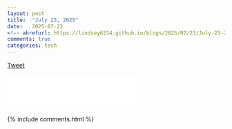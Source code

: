 ```yaml
---
layout: post
title:  "July 23, 2025"
date:   2025-07-23
<!-- ahrefurl: https://lindsey6214.github.io/blogs/2025/07/23/July-23-2025.html -->
comments: true
categories: tech
---
```


<div class="g-plus" data-action="share" data-href="https://lindsey6214.github.io/blogs/tech/2025/07/20/2025-07-23.html"></div>

<a href="https://twitter.com/share" class="twitter-share-button" data-url="https://lindsey6214.github.io/blogs/tech/2025/07/20/2025-07-23.html" data-via="lindsey6214" data-size="large" data-hashtags="TheConquestOfWhy,Tech,Data">Tweet</a>
<script>!function(d,s,id){var js,fjs=d.getElementsByTagName(s)[0],p=/^http:/.test(d.location)?'http':'https';if(!d.getElementById(id)){js=d.createElement(s);js.id=id;js.src=p+'://platform.twitter.com/widgets.js';fjs.parentNode.insertBefore(js,fjs);}}(document, 'script', 'twitter-wjs');</script>

<iframe src="//www.facebook.com/plugins/like.php?href=https%3A//lindsey6214.github.io/blogs/tech/2025/07/20/2025-07-23.html&amp;width&amp;layout=standard&amp;action=like&amp;show_faces=true&amp;share=true&amp;height=80&amp;appId=2079840108912058" scrolling="no" frameborder="0" style="border:none; overflow:hidden; height:80px;" allowTransparency="true"></iframe>

[firebug]: https://addons.mozilla.org/en-US/firefox/addon/firebug/
[chrome-dev-tools]: https://developer.chrome.com/devtools


{% include comments.html %}
